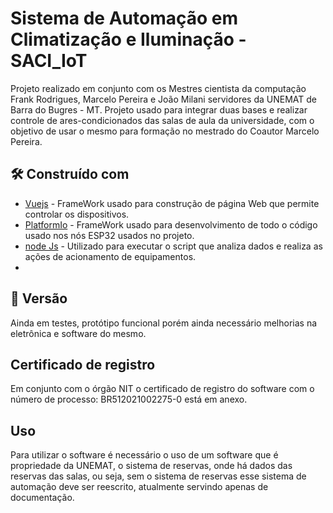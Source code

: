 # Sistema de Automação em Climatização e Iluminação - SACI_IoT

Projeto realizado em conjunto com os Mestres cientista da computação Frank Rodrigues, Marcelo Pereira e João Milani servidores da UNEMAT de Barra do Bugres - MT.
Projeto usado para integrar duas bases e realizar controle de ares-condicionados das salas de aula da universidade, com o objetivo de usar o mesmo para formação no mestrado do Coautor Marcelo Pereira.

## 🛠️ Construído com

* [Vuejs](https://vuejs.org/) - FrameWork usado para construção de página Web que permite controlar os dispositivos.
* [PlatformIo](https://platformio.org/) - FrameWork usado para desenvolvimento de todo o código usado nos nós ESP32 usados no projeto.
* [node Js](https://nodejs.org/en/) - Utilizado para executar o script que analiza dados e realiza as ações de acionamento de equipamentos.
* 
## 📌 Versão

Ainda em testes, protótipo funcional porém ainda necessário melhorias na eletrônica e software do mesmo. 

## Certificado de registro
Em conjunto com o órgão NIT o certificado de registro do software com o número de processo: BR512021002275-0 está em anexo.

## Uso
Para utilizar o software é necessário o uso de um software que é propriedade da UNEMAT, o sistema de reservas, onde há dados das reservas das salas, ou seja, sem o sistema de reservas esse sistema de automação deve ser reescrito, atualmente servindo apenas de documentação.